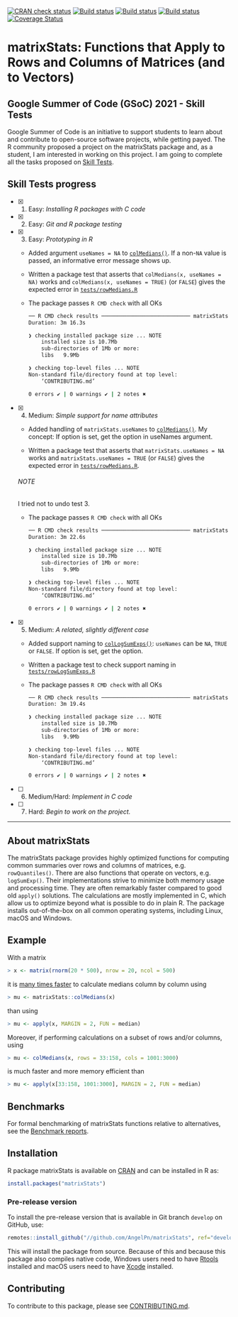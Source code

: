 

<div id="badges"><!-- pkgdown markup -->
<a href="https://CRAN.R-project.org/web/checks/check_results_matrixStats.html"><img border="0" src="https://www.r-pkg.org/badges/version/matrixStats" alt="CRAN check status"></a></a>
<a href="https://github.com///github.com/AngelPn/matrixStats/actions?query=workflow%3AR-CMD-check"><img border="0" src="https://github.com///github.com/AngelPn/matrixStats/workflows/R-CMD-check/badge.svg?branch=develop" alt="Build status"></a></a>
<a href="https://travis-ci.org///github.com/AngelPn/matrixStats"><img border="0" src="https://travis-ci.org///github.com/AngelPn/matrixStats.svg" alt="Build status"></a></a>
<a href="https://ci.appveyor.com/project///github.com/AngelPn/matrixStats"><img border="0" src="https://ci.appveyor.com/api/projects/status/github///github.com/AngelPn/matrixStats?svg=true" alt="Build status"></a></a>
<a href="https://codecov.io/gh///github.com/AngelPn/matrixStats"><img border="0" src="https://codecov.io/gh///github.com/AngelPn/matrixStats/branch/develop/graph/badge.svg" alt="Coverage Status"></a></a>

</div>


# matrixStats: Functions that Apply to Rows and Columns of Matrices (and to Vectors)

## Google Summer of Code (GSoC) 2021 - Skill Tests

Google Summer of Code is an initiative to support students to learn about and contribute to open-source software projects, while getting payed. The R community proposed a project on the matrixStats package and, as a student, I am interested in working on this project. I am going to complete all the tasks proposed on [Skill Tests](https://github.com/rstats-gsoc/gsoc2021/wiki/matrixStats#skill-tests).

## Skill Tests progress

- [x] 1. Easy: _Installing R packages with C code_
- [x] 2. Easy: _Git and R package testing_
- [x] 3. Easy: _Prototyping in R_
    - Added argument `useNames = NA` to [`colMedians()`](https://github.com/AngelPn/matrixStats/blob/develop/R/rowMedians.R#L64-L65). If a non-`NA` value is passed, an informative error message shows up.

    - Written a package test that asserts that `colMedians(x, useNames = NA)` works and `colMedians(x, useNames = TRUE)` (or `FALSE`) gives the expected error in [`tests/rowMedians.R`](https://github.com/AngelPn/matrixStats/blob/develop/tests/rowMedians.R#L225-L235)

    - The package passes `R CMD check` with all OKs
        ```sh
        ── R CMD check results ──────────────────────────── matrixStats 0.58.0-9000 ────
        Duration: 3m 16.3s

        ❯ checking installed package size ... NOTE
            installed size is 10.7Mb
            sub-directories of 1Mb or more:
            libs   9.9Mb

        ❯ checking top-level files ... NOTE
        Non-standard file/directory found at top level:
            ‘CONTRIBUTING.md’

        0 errors ✔ | 0 warnings ✔ | 2 notes ✖
        ``` 
- [x] 4. Medium: _Simple support for name attributes_
    - Added handling of `matrixStats.useNames` to [`colMedians()`](https://github.com/AngelPn/matrixStats/blob/develop/R/rowMedians.R#L61-L62). My concept: If option is set, get the option in useNames argument.

    - Written a package test that asserts that `matrixStats.useNames = NA` works and `matrixStats.useNames = TRUE` (or `FALSE`) gives the expected error in [`tests/rowMedians.R`](https://github.com/AngelPn/matrixStats/blob/develop/tests/rowMedians.R#L238-L252).
    ###### NOTE
    I tried not to undo test 3.

    - The package passes `R CMD check` with all OKs
        ```sh
        ── R CMD check results ──────────────────────────── matrixStats 0.58.0-9000 ────
        Duration: 3m 22.6s

        ❯ checking installed package size ... NOTE
            installed size is 10.7Mb
            sub-directories of 1Mb or more:
            libs   9.9Mb

        ❯ checking top-level files ... NOTE
        Non-standard file/directory found at top level:
            ‘CONTRIBUTING.md’

        0 errors ✔ | 0 warnings ✔ | 2 notes ✖
        ```

- [x] 5. Medium: _A related, slightly different case_
    - Added support naming to [`colLogSumExps()`](https://github.com/AngelPn/matrixStats/blob/develop/R/rowLogSumExps.R#L69-L72): `useNames` can be `NA`, `TRUE` or `FALSE`. If option is set, get the option.

    - Written a package test to check support naming in [`tests/rowLogSumExps.R`](https://github.com/AngelPn/matrixStats/blob/develop/tests/rowLogSumExps.R)

    - The package passes `R CMD check` with all OKs
        ```sh
        ── R CMD check results ──────────────────────────── matrixStats 0.58.0-9000 ────
        Duration: 3m 19.4s

        ❯ checking installed package size ... NOTE
            installed size is 10.7Mb
            sub-directories of 1Mb or more:
            libs   9.9Mb

        ❯ checking top-level files ... NOTE
        Non-standard file/directory found at top level:
            ‘CONTRIBUTING.md’

        0 errors ✔ | 0 warnings ✔ | 2 notes ✖
        ```
- [ ] 6. Medium/Hard: _Implement in C code_
- [ ] 7. Hard: _Begin to work on the project._

---

## About matrixStats

The matrixStats package provides highly optimized functions for
computing common summaries over rows and columns of matrices,
e.g. `rowQuantiles()`. There are also functions that operate on vectors,
e.g. `logSumExp()`. Their implementations strive to minimize both memory
usage and processing time. They are often remarkably faster compared
to good old `apply()` solutions. The calculations are mostly implemented
in C, which allow us to optimize beyond what is possible to do in
plain R. The package installs out-of-the-box on all common operating
systems, including Linux, macOS and Windows.

## Example
With a matrix
```r
> x <- matrix(rnorm(20 * 500), nrow = 20, ncol = 500)
```
it is [many times
faster](http://www.jottr.org/2015/01/matrixStats-0.13.1.html) to
calculate medians column by column using
```r
> mu <- matrixStats::colMedians(x)
```
than using
```r
> mu <- apply(x, MARGIN = 2, FUN = median)
```

Moreover, if performing calculations on a subset of rows and/or
columns, using
```r
> mu <- colMedians(x, rows = 33:158, cols = 1001:3000)
```
is much faster and more memory efficient than
```r
> mu <- apply(x[33:158, 1001:3000], MARGIN = 2, FUN = median)
```

## Benchmarks
For formal benchmarking of matrixStats functions relative to
alternatives, see the [Benchmark reports](https://github.com/HenrikBengtsson/matrixStats/wiki/Benchmark-reports).

## Installation
R package matrixStats is available on [CRAN](https://cran.r-project.org/package=matrixStats) and can be installed in R as:
```r
install.packages("matrixStats")
```


### Pre-release version

To install the pre-release version that is available in Git branch `develop` on GitHub, use:
```r
remotes::install_github("//github.com/AngelPn/matrixStats", ref="develop")
```
This will install the package from source.  Because of this and because this package also compiles native code, Windows users need to have [Rtools](https://cran.r-project.org/bin/windows/Rtools/) installed and macOS users need to have [Xcode](https://developer.apple.com/xcode/) installed.



<!-- pkgdown-drop-below -->

## Contributing

To contribute to this package, please see [CONTRIBUTING.md](CONTRIBUTING.md).
